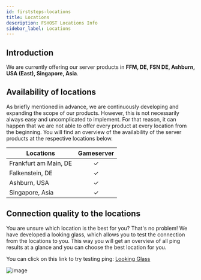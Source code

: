 ```yaml
---
id: firststeps-locations
title: Locations
description: FSHOST Locations Info
sidebar_label: Locations
---
```



## Introduction

We are currently offering our server products in **FFM, DE, FSN DE, Ashburn, USA (East), Singapore, Asia**. 


## Availability of locations

As briefly mentioned in advance, we are continuously developing and expanding the scope of our products. However, this is not necessarily always easy and uncomplicated to implement. For that reason, it can happen that we are not able to offer every product at every location from the beginning. You will find an overview of the availability of the server products at the respective locations below. 

| Locations               | Gameserver |
| ----------------------- | :---------:|
| Frankfurt am Main, DE	  | ✓          |
| Falkenstein, DE	      | ✓          |
| Ashburn, USA            | ✓          |
| Singapore, Asia         | ✓          |


## Connection quality to the locations

You are unsure which location is the best for you? That's no problem! We have developed a looking glass, which allows you to test the connection from the locations to you. This way you will get an overview of all ping results at a glance and you can choose the best location for you.

You can click on this link to try testing ping: [Looking Glass](https://fshost.me/lg) 

![image](https://help.fshost.me/img/lg.png)
